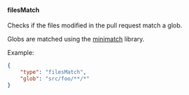 <!-- @format -->

#### filesMatch

Checks if the files modified in the pull request match a glob.

Globs are matched using the [minimatch](https://github.com/isaacs/minimatch) library.

Example:

```json
{
	"type": "filesMatch",
	"glob": "src/foo/**/*"
}
```
